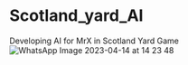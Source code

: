 # Scotland_yard_AI
Developing AI for MrX in Scotland Yard Game
![WhatsApp Image 2023-04-14 at 14 23 48](https://user-images.githubusercontent.com/117199082/232056996-16370cb7-8b71-495b-bf62-e5d68736b9d6.jpg)
